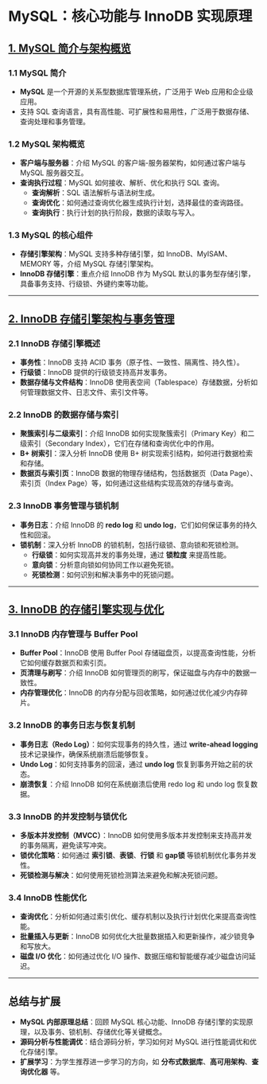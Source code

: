 # MySQL：核心功能与 InnoDB 实现原理

## [1. MySQL 简介与架构概览](./1.mysql简介与架构概览.md)
### 1.1 **MySQL 简介**
- **MySQL** 是一个开源的关系型数据库管理系统，广泛用于 Web 应用和企业级应用。
- 支持 SQL 查询语言，具有高性能、可扩展性和易用性，广泛用于数据存储、查询处理和事务管理。

### 1.2 **MySQL 架构概览**
- **客户端与服务器**：介绍 MySQL 的客户端-服务器架构，如何通过客户端与 MySQL 服务器交互。
- **查询执行过程**：MySQL 如何接收、解析、优化和执行 SQL 查询。
    - **查询解析**：SQL 语法解析与语法树生成。
    - **查询优化**：如何通过查询优化器生成执行计划，选择最佳的查询路径。
    - **查询执行**：执行计划的执行阶段，数据的读取与写入。

### 1.3 **MySQL 的核心组件**
- **存储引擎架构**：MySQL 支持多种存储引擎，如 InnoDB、MyISAM、MEMORY 等，介绍 MySQL 存储引擎架构。
- **InnoDB 存储引擎**：重点介绍 InnoDB 作为 MySQL 默认的事务型存储引擎，具备事务支持、行级锁、外键约束等功能。

---

## [2. InnoDB 存储引擎架构与事务管理](./2.InnoDB存储引擎架构与事务管理.md)
### 2.1 **InnoDB 存储引擎概述**
- **事务性**：InnoDB 支持 ACID 事务（原子性、一致性、隔离性、持久性）。
- **行级锁**：InnoDB 提供的行级锁支持高并发事务。
- **数据存储与文件结构**：InnoDB 使用表空间（Tablespace）存储数据，分析如何管理数据文件、日志文件、索引文件等。

### 2.2 **InnoDB 的数据存储与索引**
- **聚簇索引与二级索引**：介绍 InnoDB 如何实现聚簇索引（Primary Key）和二级索引（Secondary Index），它们在存储和查询优化中的作用。
- **B+ 树索引**：深入分析 InnoDB 使用 B+ 树实现索引结构，如何进行数据检索和存储。
- **数据页与索引页**：InnoDB 数据的物理存储结构，包括数据页（Data Page）、索引页（Index Page）等，如何通过这些结构实现高效的存储与查询。

### 2.3 **InnoDB 事务管理与锁机制**
- **事务日志**：介绍 InnoDB 的 **redo log** 和 **undo log**，它们如何保证事务的持久性和回滚。
- **锁机制**：深入分析 InnoDB 的锁机制，包括行级锁、意向锁和死锁检测。
    - **行级锁**：如何实现高并发的事务处理，通过 **锁粒度** 来提高性能。
    - **意向锁**：分析意向锁如何协同工作以避免死锁。
    - **死锁检测**：如何识别和解决事务中的死锁问题。

---

## [3. InnoDB 的存储引擎实现与优化](./3.InnoDB的存储引擎实现与优化.md)
### 3.1 **InnoDB 内存管理与 Buffer Pool**
- **Buffer Pool**：InnoDB 使用 Buffer Pool 存储磁盘页，以提高查询性能，分析它如何缓存数据页和索引页。
- **页清理与刷写**：介绍 InnoDB 如何管理页的刷写，保证磁盘与内存中的数据一致性。
- **内存管理优化**：InnoDB 的内存分配与回收策略，如何通过优化减少内存碎片。

### 3.2 **InnoDB 的事务日志与恢复机制**
- **事务日志（Redo Log）**：如何实现事务的持久性，通过 **write-ahead logging** 技术记录操作，确保系统崩溃后能够恢复。
- **Undo Log**：如何支持事务的回滚，通过 **undo log** 恢复到事务开始之前的状态。
- **崩溃恢复**：介绍 InnoDB 如何在系统崩溃后使用 redo log 和 undo log 恢复数据。

### 3.3 **InnoDB 的并发控制与锁优化**
- **多版本并发控制（MVCC）**：InnoDB 如何使用多版本并发控制来支持高并发的事务隔离，避免读写冲突。
- **锁优化策略**：如何通过 **索引锁**、**表锁**、**行锁** 和 **gap锁** 等锁机制优化事务并发性。
- **死锁检测与解决**：如何使用死锁检测算法来避免和解决死锁问题。

### 3.4 **InnoDB 性能优化**
- **查询优化**：分析如何通过索引优化、缓存机制以及执行计划优化来提高查询性能。
- **批量插入与更新**：InnoDB 如何优化大批量数据插入和更新操作，减少锁竞争和写放大。
- **磁盘 I/O 优化**：如何通过优化 I/O 操作、数据压缩和智能缓存减少磁盘访问延迟。

---

## 总结与扩展
- **MySQL 内部原理总结**：回顾 MySQL 核心功能、InnoDB 存储引擎的实现原理，以及事务、锁机制、存储优化等关键概念。
- **源码分析与性能调优**：结合源码分析，学习如何对 MySQL 进行性能调优和优化存储引擎。
- **扩展学习**：为学生推荐进一步学习的方向，如 **分布式数据库**、**高可用架构**、**查询优化器** 等。

